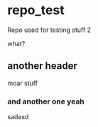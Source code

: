 # repo_test
Repo used for testing stuff 2

what?
## another header
moar stuff

### and another one yeah
sadasd
